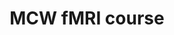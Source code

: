 ---
title: "MCW fMRI course"
project_id: 
date: 
conference_id: ""
presenters:
   - peter_bandettini
summary: "<p>MCW fMRI course, Milwaukee, WI</p>"
file: /assets/presentations/T177.ppt
filename: T177.ppt
layout: presentation
---